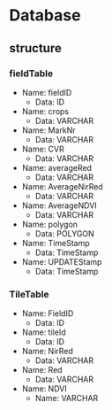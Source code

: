 # Database 

## structure 

### fieldTable

- Name: fieldID
    - Data: ID
- Name: crops
    - Data: VARCHAR
- Name: MarkNr
    - Data: VARCHAR
- Name: CVR
    - Data: VARCHAR
- Name: averageRed
    - Data: VARCHAR
- Name: AverageNirRed
    - Data: VARCHAR
- Name: AverageNDVI
    - Data: VARCHAR
- Name: polygon
    - Data: POLYGON
- Name: TimeStamp
    - Data: TimeStamp
- Name: UPDATEStamp
    - Data: TimeStamp
### TileTable
- Name: FieldID
    - Data: ID
- Name: tileId
    - Data: ID
- Name: NirRed
    - Data: VARCHAR
- Name: Red
    - Data: VARCHAR
- Name: NDVI
    - Name: VARCHAR